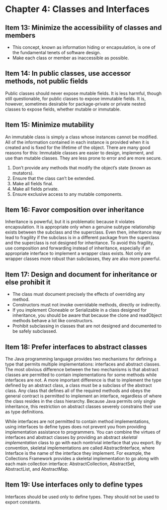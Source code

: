 # Chapter 4: Classes and Interfaces

## Item 13: Minimize the accessibility of classes and members

- This concept, known as information hiding or encapsulation, is one of the fundamental tenets of software design.
- Make each class or member as inaccessible as possible.

## Item 14: In public classes, use accessor methods, not public fields

Public classes should never expose mutable fields. It is less harmful, though still questionable, for public classes to expose immutable fields. It is, however, sometimes desirable for package-private or private nested classes to expose fields, whether mutable or immutable.

## Item 15: Minimize mutability

An immutable class is simply a class whose instances cannot be modified. All of the information contained in each instance is provided when it is created and is fixed for the lifetime of the object. There are many good reasons for this: Immutable classes are easier to design, implement, and use than mutable classes. They are less prone to error and are more secure.

1. Don’t provide any methods that modify the object’s state (known as mutators).
2. Ensure that the class can’t be extended.
3. Make all fields final.
4. Make all fields private.
5. Ensure exclusive access to any mutable components.

## Item 16: Favor composition over inheritance

Inheritance is powerful, but it is problematic because it violates encapsulation. It is appropriate only when a genuine subtype relationship exists between the subclass and the superclass. Even then, inheritance may lead to fragility if the subclass is in a different package from the superclass and the superclass is not designed for inheritance. To avoid this fragility, use composition and forwarding instead of inheritance, especially if an appropriate interface to implement a wrapper class exists. Not only are wrapper classes more robust than subclasses, they are also more powerful.

## Item 17: Design and document for inheritance or else prohibit it

- The class must document precisely the effects of overriding any method.
- Constructors must not invoke overridable methods, directly or indirectly.
- If you implement Cloneable or Serializable in a class designed for inheritance, you should be aware that because the clone and readObject methods behave a lot like constructors.
- Prohibit subclassing in classes that are not designed and documented to be safely subclassed.

## Item 18: Prefer interfaces to abstract classes

The Java programming language provides two mechanisms for defining a type that permits multiple implementations: interfaces and abstract classes. The most obvious difference between the two mechanisms is that abstract classes are permitted to contain implementations for some methods while interfaces are not. A more important difference is that to implement the type defined by an abstract class, a class must be a subclass of the abstract class. Any class that defines all of the required methods and obeys the general contract is permitted to implement an interface, regardless of where the class resides in the class hierarchy. Because Java permits only single inheritance, this restriction on abstract classes severely constrains their use as type definitions.

While interfaces are not permitted to contain method implementations, using interfaces to define types does not prevent you from providing implementation assistance to programmers. You can combine the virtues of interfaces and abstract classes by providing an abstract *skeletal implementation* class to go with each nontrivial interface that you export. By convention, skeletal implementations are called AbstractInterface, where Interface is the name of the interface they implement. For example, the Collections Framework provides a skeletal implementation to go along with each main collection interface: AbstractCollection, AbstractSet, AbstractList, and AbstractMap.

## Item 19: Use interfaces only to define types

Interfaces should be used only to define types. They should not be used to export constants.
